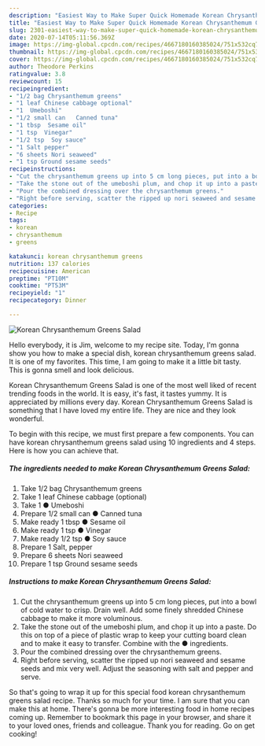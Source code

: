 ```yaml
---
description: "Easiest Way to Make Super Quick Homemade Korean Chrysanthemum Greens Salad"
title: "Easiest Way to Make Super Quick Homemade Korean Chrysanthemum Greens Salad"
slug: 2301-easiest-way-to-make-super-quick-homemade-korean-chrysanthemum-greens-salad
date: 2020-07-14T05:11:56.369Z
image: https://img-global.cpcdn.com/recipes/4667180160385024/751x532cq70/korean-chrysanthemum-greens-salad-recipe-main-photo.jpg
thumbnail: https://img-global.cpcdn.com/recipes/4667180160385024/751x532cq70/korean-chrysanthemum-greens-salad-recipe-main-photo.jpg
cover: https://img-global.cpcdn.com/recipes/4667180160385024/751x532cq70/korean-chrysanthemum-greens-salad-recipe-main-photo.jpg
author: Theodore Perkins
ratingvalue: 3.8
reviewcount: 15
recipeingredient:
- "1/2 bag Chrysanthemum greens"
- "1 leaf Chinese cabbage optional"
- "1  Umeboshi"
- "1/2 small can   Canned tuna"
- "1 tbsp  Sesame oil"
- "1 tsp  Vinegar"
- "1/2 tsp  Soy sauce"
- "1 Salt pepper"
- "6 sheets Nori seaweed"
- "1 tsp Ground sesame seeds"
recipeinstructions:
- "Cut the chrysanthemum greens up into 5 cm long pieces, put into a bowl of cold water to crisp. Drain well. Add some finely shredded Chinese cabbage to make it more voluminous."
- "Take the stone out of the umeboshi plum, and chop it up into a paste. Do this on top of a piece of plastic wrap to keep your cutting board clean and to make it easy to transfer. Combine with the ● ingredients."
- "Pour the combined dressing over the chrysanthemum greens."
- "Right before serving, scatter the ripped up nori seaweed and sesame seeds and mix very well. Adjust the seasoning with salt and pepper and serve."
categories:
- Recipe
tags:
- korean
- chrysanthemum
- greens

katakunci: korean chrysanthemum greens 
nutrition: 137 calories
recipecuisine: American
preptime: "PT10M"
cooktime: "PT53M"
recipeyield: "1"
recipecategory: Dinner

---
```



![Korean Chrysanthemum Greens Salad](https://img-global.cpcdn.com/recipes/4667180160385024/751x532cq70/korean-chrysanthemum-greens-salad-recipe-main-photo.jpg)

Hello everybody, it is Jim, welcome to my recipe site. Today, I'm gonna show you how to make a special dish, korean chrysanthemum greens salad. It is one of my favorites. This time, I am going to make it a little bit tasty. This is gonna smell and look delicious.



Korean Chrysanthemum Greens Salad is one of the most well liked of recent trending foods in the world. It is easy, it's fast, it tastes yummy. It is appreciated by millions every day. Korean Chrysanthemum Greens Salad is something that I have loved my entire life. They are nice and they look wonderful.


To begin with this recipe, we must first prepare a few components. You can have korean chrysanthemum greens salad using 10 ingredients and 4 steps. Here is how you can achieve that.

<!--inarticleads1-->

##### The ingredients needed to make Korean Chrysanthemum Greens Salad:

1. Take 1/2 bag Chrysanthemum greens
1. Take 1 leaf Chinese cabbage (optional)
1. Take 1 ● Umeboshi
1. Prepare 1/2 small can  ● Canned tuna
1. Make ready 1 tbsp ● Sesame oil
1. Make ready 1 tsp ● Vinegar
1. Make ready 1/2 tsp ● Soy sauce
1. Prepare 1 Salt, pepper
1. Prepare 6 sheets Nori seaweed
1. Prepare 1 tsp Ground sesame seeds




<!--inarticleads2-->

##### Instructions to make Korean Chrysanthemum Greens Salad:

1. Cut the chrysanthemum greens up into 5 cm long pieces, put into a bowl of cold water to crisp. Drain well. Add some finely shredded Chinese cabbage to make it more voluminous.
1. Take the stone out of the umeboshi plum, and chop it up into a paste. Do this on top of a piece of plastic wrap to keep your cutting board clean and to make it easy to transfer. Combine with the ● ingredients.
1. Pour the combined dressing over the chrysanthemum greens.
1. Right before serving, scatter the ripped up nori seaweed and sesame seeds and mix very well. Adjust the seasoning with salt and pepper and serve.




So that's going to wrap it up for this special food korean chrysanthemum greens salad recipe. Thanks so much for your time. I am sure that you can make this at home. There's gonna be more interesting food in home recipes coming up. Remember to bookmark this page in your browser, and share it to your loved ones, friends and colleague. Thank you for reading. Go on get cooking!

